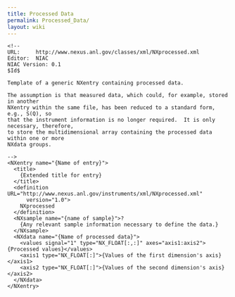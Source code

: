 ```yaml
---
title: Processed Data
permalink: Processed_Data/
layout: wiki
---
```


    <!--
    URL:     http://www.nexus.anl.gov/classes/xml/NXprocessed.xml
    Editor:  NIAC
    NIAC Version: 0.1
    $Id$

    Template of a generic NXentry containing processed data.  

    The assumption is that measured data, which could, for example, stored in another 
    NXentry within the same file, has been reduced to a standard form, e.g., S(Q), so 
    that the instrument information is no longer required.  It is only necessary, therefore,
    to store the multidimensional array containing the processed data within one or more
    NXdata groups.

    -->
    <NXentry name="{Name of entry}">
      <title>
        {Extended title for entry}
      </title>
      <definition URL="http://www.nexus.anl.gov/instruments/xml/NXprocessed.xml"
          version="1.0">
        NXprocessed
      </definition>
      <NXsample name="{name of sample}">?
        {Any relevant sample information necessary to define the data.}
      </NXsample>
      <NXdata name="{Name of processed data}">
        <values signal="1" type="NX_FLOAT[:,:]" axes="axis1:axis2">{Processed values}</values>
        <axis1 type="NX_FLOAT[:]">{Values of the first dimension's axis}</axis1>
        <axis2 type="NX_FLOAT[:]">{Values of the second dimension's axis}</axis2>
      </NXdata>
    </NXentry>
